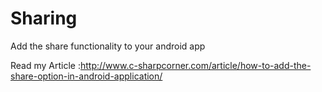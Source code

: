 # Sharing
Add the share functionality to your android app

Read my Article :http://www.c-sharpcorner.com/article/how-to-add-the-share-option-in-android-application/
